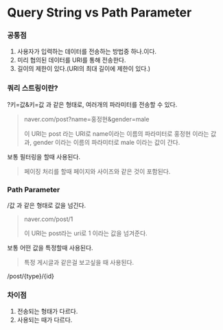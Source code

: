 # Query String vs Path Parameter

### 공통점

1. 사용자가 입력하는 데이터를 전송하는 방법중 하나.이다.
2. 미리 협의된 데이터를 URI를 통해 전송한다.
3. 길이의 제한이 있다.(URI의 최대 길이에 제한이 있다.)

### 쿼리 스트링이란?

?키=값&키=값 과 같은 형태로, 여러개의 파라미터를 전송할 수 있다.

> naver.com/post?name=홍정현&gender=male
>
> 이 URI는 post 라는 URI로 name이라는 이름의 파라미터로 홍정현 이라는 값과, gender 이라는 이름의 파라미터로 male 이라는 값이 간다.

보통 필터링을 할때 사용된다.

> 페이징 처리를 할때 페이지와 사이즈와 같은 것이 포함된다.

### Path Parameter

/값 과 같은 형태로 값을 넘긴다.

> naver.com/post/1
>
> 이 URI는 post라는 uri로 1 이라는 값을 넘겨준다.

보통 어떤 값을 특정할때 사용된다.

> 특정 게시글과 같은걸 보고싶을 때 사용된다.

/post/{type}/{id}

### 차이점

1. 전송되는 형태가 다르다.
2. 사용되는 때가 다르다.